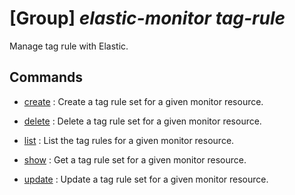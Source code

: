 # [Group] _elastic-monitor tag-rule_

Manage tag rule with Elastic.

## Commands

- [create](/Commands/elastic-monitor/tag-rule/_create.md)
: Create a tag rule set for a given monitor resource.

- [delete](/Commands/elastic-monitor/tag-rule/_delete.md)
: Delete a tag rule set for a given monitor resource.

- [list](/Commands/elastic-monitor/tag-rule/_list.md)
: List the tag rules for a given monitor resource.

- [show](/Commands/elastic-monitor/tag-rule/_show.md)
: Get a tag rule set for a given monitor resource.

- [update](/Commands/elastic-monitor/tag-rule/_update.md)
: Update a tag rule set for a given monitor resource.
